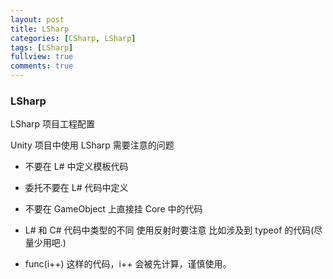 ```yaml
---
layout: post
title: LSharp
categories: [CSharp, LSharp]
tags: [LSharp]
fullview: true
comments: true
---
```


### LSharp

LSharp 项目工程配置

Unity 项目中使用 LSharp 需要注意的问题

  *  不要在 L# 中定义模板代码

  *  委托不要在 L# 代码中定义

  *  不要在 GameObject 上直接挂 Core 中的代码

  *  L# 和 C# 代码中类型的不同 使用反射时要注意 比如涉及到 typeof 的代码(尽量少用吧.)

  *  func(i++) 这样的代码，i++ 会被先计算，谨慎使用。

